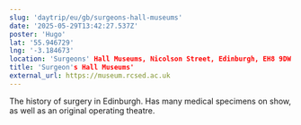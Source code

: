 ```yaml
---
slug: 'daytrip/eu/gb/surgeons-hall-museums'
date: '2025-05-29T13:42:27.537Z'
poster: 'Hugo'
lat: '55.946729'
lng: '-3.184673'
location: 'Surgeons' Hall Museums, Nicolson Street, Edinburgh, EH8 9DW'
title: 'Surgeon's Hall Museums'
external_url: https://museum.rcsed.ac.uk
---
```

The history of surgery in Edinburgh. Has many medical specimens on show, as well as an original operating theatre.